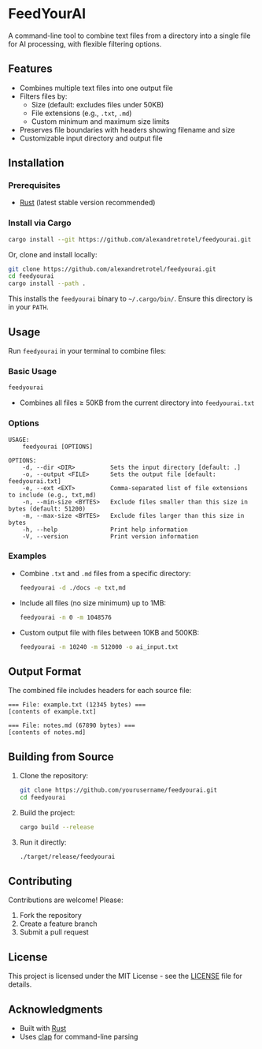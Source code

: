 # FeedYourAI

A command-line tool to combine text files from a directory into a single file for AI processing, with flexible filtering options.

## Features

- Combines multiple text files into one output file
- Filters files by:
  - Size (default: excludes files under 50KB)
  - File extensions (e.g., `.txt`, `.md`)
  - Custom minimum and maximum size limits
- Preserves file boundaries with headers showing filename and size
- Customizable input directory and output file

## Installation

### Prerequisites

- [Rust](https://www.rust-lang.org/tools/install) (latest stable version recommended)

### Install via Cargo

```bash
cargo install --git https://github.com/alexandretrotel/feedyourai.git
```

Or, clone and install locally:

```bash
git clone https://github.com/alexandretrotel/feedyourai.git
cd feedyourai
cargo install --path .
```

This installs the `feedyourai` binary to `~/.cargo/bin/`. Ensure this directory is in your `PATH`.

## Usage

Run `feedyourai` in your terminal to combine files:

### Basic Usage

```bash
feedyourai
```

- Combines all files ≥ 50KB from the current directory into `feedyourai.txt`

### Options

```
USAGE:
    feedyourai [OPTIONS]

OPTIONS:
    -d, --dir <DIR>          Sets the input directory [default: .]
    -o, --output <FILE>      Sets the output file [default: feedyourai.txt]
    -e, --ext <EXT>          Comma-separated list of file extensions to include (e.g., txt,md)
    -n, --min-size <BYTES>   Exclude files smaller than this size in bytes (default: 51200)
    -m, --max-size <BYTES>   Exclude files larger than this size in bytes
    -h, --help               Print help information
    -V, --version            Print version information
```

### Examples

- Combine `.txt` and `.md` files from a specific directory:

  ```bash
  feedyourai -d ./docs -e txt,md
  ```

- Include all files (no size minimum) up to 1MB:

  ```bash
  feedyourai -n 0 -m 1048576
  ```

- Custom output file with files between 10KB and 500KB:
  ```bash
  feedyourai -n 10240 -m 512000 -o ai_input.txt
  ```

## Output Format

The combined file includes headers for each source file:

```
=== File: example.txt (12345 bytes) ===
[contents of example.txt]

=== File: notes.md (67890 bytes) ===
[contents of notes.md]
```

## Building from Source

1. Clone the repository:

   ```bash
   git clone https://github.com/yourusername/feedyourai.git
   cd feedyourai
   ```

2. Build the project:

   ```bash
   cargo build --release
   ```

3. Run it directly:
   ```bash
   ./target/release/feedyourai
   ```

## Contributing

Contributions are welcome! Please:

1. Fork the repository
2. Create a feature branch
3. Submit a pull request

## License

This project is licensed under the MIT License - see the [LICENSE](LICENSE) file for details.

## Acknowledgments

- Built with [Rust](https://www.rust-lang.org/)
- Uses [clap](https://crates.io/crates/clap) for command-line parsing
